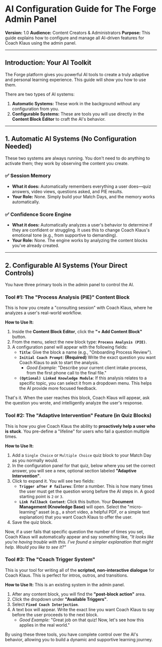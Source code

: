 # AI Configuration Guide for The Forge Admin Panel
**Version:** 1.0
**Audience:** Content Creators & Administrators
**Purpose:** This guide explains how to configure and manage all AI-driven features for Coach Klaus using the admin panel.

---

## Introduction: Your AI Toolkit

The Forge platform gives you powerful AI tools to create a truly adaptive and personal learning experience. This guide will show you how to use them.

There are two types of AI systems:

1.  **Automatic Systems:** These work in the background without any configuration from you.
2.  **Configurable Systems:** These are tools you will use directly in the **Content Block Editor** to craft the AI's behavior.

---

## 1. Automatic AI Systems (No Configuration Needed)

These two systems are always running. You don't need to do anything to activate them; they work by observing the content you create.

### **✅ Session Memory**
*   **What it does:** Automatically remembers everything a user does—quiz answers, video views, questions asked, and PIE results.
*   **Your Role:** None. Simply build your Match Days, and the memory works automatically.

### **✅ Confidence Score Engine**
*   **What it does:** Automatically analyzes a user's behavior to determine if they are confident or struggling. It uses this to change Coach Klaus's emotional tone (e.g., from supportive to demanding).
*   **Your Role:** None. The engine works by analyzing the content blocks you've already created.

---

## 2. Configurable AI Systems (Your Direct Controls)

You have three primary tools in the admin panel to control the AI.

### **Tool #1: The "Process Analysis (PIE)" Content Block**
This is how you create a "consulting session" with Coach Klaus, where he analyzes a user's real-world workflow.

**How to Use It:**
1.  Inside the **Content Block Editor**, click the **"+ Add Content Block"** button.
2.  From the menu, select the new block type: **`Process Analysis (PIE)`**.
3.  A configuration panel will appear with the following fields:
    *   **`Title`**: Give the block a name (e.g., "Onboarding Process Review").
    *   **`Initial Coach Prompt`**: **(Required)** Write the exact question you want Coach Klaus to ask to start the analysis.
        *   *Good Example:* "Describe your current client intake process, from the first phone call to the final file."
    *   **`(Optional) Linked Knowledge Module`**: If this analysis relates to a specific topic, you can select it from a dropdown menu. This helps the AI provide more focused feedback.

That's it. When the user reaches this block, Coach Klaus will appear, ask the question you wrote, and intelligently analyze the user's response.

### **Tool #2: The "Adaptive Intervention" Feature (in Quiz Blocks)**
This is how you give Coach Klaus the ability to **proactively help a user who is stuck**. You pre-define a "lifeline" for users who fail a question multiple times.

**How to Use It:**
1.  Add a `Single Choice` or `Multiple Choice` quiz block to your Match Day as you normally would.
2.  In the configuration panel for that quiz, below where you set the correct answer, you will see a new, optional section labeled **"Adaptive Intervention"**.
3.  Click to expand it. You will see two fields:
    *   **`Trigger after # failures`**: Enter a number. This is how many times the user must get the question wrong before the AI steps in. A good starting point is `2` or `3`.
    *   **`Link Fallback Content`**: Click this button. Your **Document Management (Knowledge Base)** will open. Select the "micro-learning" asset (e.g., a short video, a helpful PDF, or a simple text explanation) that you want Coach Klaus to offer the user.
4.  Save the quiz block.

Now, if a user fails that specific question the number of times you set, Coach Klaus will automatically appear and say something like, *"It looks like you're having trouble with this. I've found a simpler explanation that might help. Would you like to see it?"*

### **Tool #3: The "Coach Trigger System"**
This is your tool for writing all of the **scripted, non-interactive dialogue** for Coach Klaus. This is perfect for intros, outros, and transitions.

**How to Use It:**
This is an existing system in the admin panel.
1.  After any content block, you will find the **"post-block action"** area.
2.  Click the dropdown under **"Available Triggers"**.
3.  Select **`Fixed Coach Interjection`**.
4.  A text box will appear. Write the exact line you want Coach Klaus to say before the user proceeds to the next block.
    *   *Good Example:* "Great job on that quiz! Now, let's see how this applies in the real world."

By using these three tools, you have complete control over the AI's behavior, allowing you to build a dynamic and supportive learning journey.